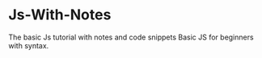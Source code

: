 # Js-With-Notes
The basic Js tutorial with notes and code snippets
Basic JS for beginners with syntax.
